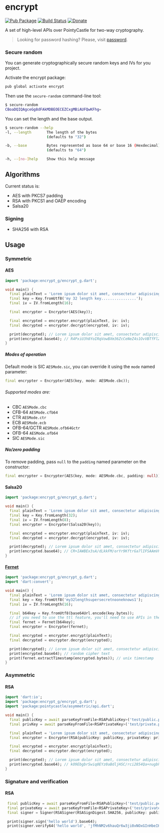 # encrypt

[![Pub Package](https://img.shields.io/pub/v/encrypt.svg)](https://pub.dartlang.org/packages/encrypt)
[![Build Status](https://travis-ci.org/leocavalcante/encrypt.svg?branch=master)](https://travis-ci.org/leocavalcante/encrypt)
[![Donate](https://www.paypalobjects.com/en_US/i/btn/btn_donate_SM.gif)](https://www.paypal.com/cgi-bin/webscr?cmd=_s-xclick&hosted_button_id=E4F45BFVMFVQW)

A set of high-level APIs over PointyCastle for two-way cryptography.

> Looking for password hashing? Please, visit [password](https://github.com/leocavalcante/password-dart).

### Secure random

You can generate cryptographically secure random keys and IVs for you project.

Activate the encrypt package:

```bash
pub global activate encrypt
```

Then use the `secure-random` command-line tool:

```bash
$ secure-random
CBoaDQIQAgceGg8dFAkMDBEOECEZCxgMBiAUFQwKFhg=
```

You can set the length and the base output.

```bash
$ secure-random --help
-l, --length       The length of the bytes
                   (defaults to "32")

-b, --base         Bytes represented as base 64 or base 16 (Hexdecimal)
                   (defaults to "64")

-h, --[no-]help    Show this help message
```

## Algorithms

Current status is:

- AES with PKCS7 padding
- RSA with PKCS1 and OAEP encoding
- Salsa20

### Signing

- SHA256 with RSA

## Usage

### Symmetric

#### AES

```dart
import 'package:encrypt_g/encrypt_g.dart';

void main() {
  final plainText = 'Lorem ipsum dolor sit amet, consectetur adipiscing elit';
  final key = Key.fromUtf8('my 32 length key................');
  final iv = IV.fromLength(16);

  final encrypter = Encrypter(AES(key));

  final encrypted = encrypter.encrypt(plainText, iv: iv);
  final decrypted = encrypter.decrypt(encrypted, iv: iv);

  print(decrypted); // Lorem ipsum dolor sit amet, consectetur adipiscing elit
  print(encrypted.base64); // R4PxiU3h8YoIRqVowBXm36ZcCeNeZ4s1OvVBTfFlZRdmohQqOpPQqD1YecJeZMAop/hZ4OxqgC1WtwvX/hP9mw==
}
```

##### Modes of operation

Default mode is SIC `AESMode.sic`, you can override it using the `mode` named parameter:

```dart
final encrypter = Encrypter(AES(key, mode: AESMode.cbc));
```

###### Supported modes are:

- CBC `AESMode.cbc`
- CFB-64 `AESMode.cfb64`
- CTR `AESMode.ctr`
- ECB `AESMode.ecb`
- OFB-64/GCTR `AESMode.ofb64Gctr`
- OFB-64 `AESMode.ofb64`
- SIC `AESMode.sic`

##### No/zero padding

To remove padding, pass `null` to the `padding` named parameter on the constructor:

```dart
final encrypter = Encrypter(AES(key, mode: AESMode.cbc, padding: null));
```

#### Salsa20

```dart
import 'package:encrypt_g/encrypt_g.dart';

void main() {
  final plainText = 'Lorem ipsum dolor sit amet, consectetur adipiscing elit';
  final key = Key.fromLength(32);
  final iv = IV.fromLength(8);
  final encrypter = Encrypter(Salsa20(key));

  final encrypted = encrypter.encrypt(plainText, iv: iv);
  final decrypted = encrypter.decrypt(encrypted, iv: iv);

  print(decrypted); // Lorem ipsum dolor sit amet, consectetur adipiscing elit
  print(encrypted.base64); // CR+IAWBEx3sA/dLkkFM/orYr9KftrGa7lIFSAAmVPbKIOLDOzGwEi9ohstDBqDLIaXMEeulwXQ==
}
```

#### [Fernet](https://github.com/fernet/spec/blob/master/Spec.md)

```dart
import 'package:encrypt_g/encrypt_g.dart';
import 'dart:convert';

void main() {
  final plainText = 'Lorem ipsum dolor sit amet, consectetur adipiscing elit';
  final key = Key.fromUtf8('my32lengthsupersecretnooneknows1');
  final iv = IV.fromLength(16);

  final b64key = Key.fromUtf8(base64Url.encode(key.bytes));
  // if you need to use the ttl feature, you'll need to use APIs in the algorithm itself
  final fernet = Fernet(b64key);
  final encrypter = Encrypter(fernet);

  final encrypted = encrypter.encrypt(plainText);
  final decrypted = encrypter.decrypt(encrypted);

  print(decrypted); // Lorem ipsum dolor sit amet, consectetur adipiscing elit
  print(encrypted.base64); // random cipher text
  print(fernet.extractTimestamp(encrypted.bytes)); // unix timestamp
}
```

### Asymmetric

#### RSA

```dart
import 'dart:io';
import 'package:encrypt_g/encrypt_g.dart';
import 'package:pointycastle/asymmetric/api.dart';

void main() {
  final publicKey = await parseKeyFromFile<RSAPublicKey>('test/public.pem');
  final privKey = await parseKeyFromFile<RSAPrivateKey>('test/private.pem');

  final plainText = 'Lorem ipsum dolor sit amet, consectetur adipiscing elit';
  final encrypter = Encrypter(RSA(publicKey: publicKey, privateKey: privKey));

  final encrypted = encrypter.encrypt(plainText);
  final decrypted = encrypter.decrypt(encrypted);

  print(decrypted); // Lorem ipsum dolor sit amet, consectetur adipiscing elit
  print(encrypted.base64); // kO9EbgbrSwiq0EYz0aBdljHSC/rci2854Qa+nugbhKjidlezNplsEqOxR+pr1RtICZGAtv0YGevJBaRaHS17eHuj7GXo1CM3PR6pjGxrorcwR5Q7/bVEePESsimMbhHWF+AkDIX4v0CwKx9lgaTBgC8/yJKiLmQkyDCj64J3JSE=
}
```

### Signature and verification

#### RSA

```dart
 final publicKey = await parseKeyFromFile<RSAPublicKey>('test/public.pem');
 final privateKey = await parseKeyFromFile<RSAPrivateKey>('test/private.pem');
 final signer = Signer(RSASigner(RSASignDigest.SHA256, publicKey: publicKey, privateKey: privateKey));

 print(signer.sign('hello world').base64);
 print(signer.verify64('hello world', 'jfMhNM2v6hauQr6w3ji0xNOxGInHbeIH3DHlpf2W3vmSMyAuwGHG0KLcunggG4XtZrZPAib7oHaKEAdkHaSIGXAtEqaAvocq138oJ7BEznA4KVYuMcW9c8bRy5E4tUpikTpoO+okHdHr5YLc9y908CAQBVsfhbt0W9NClvDWegs='));
```

